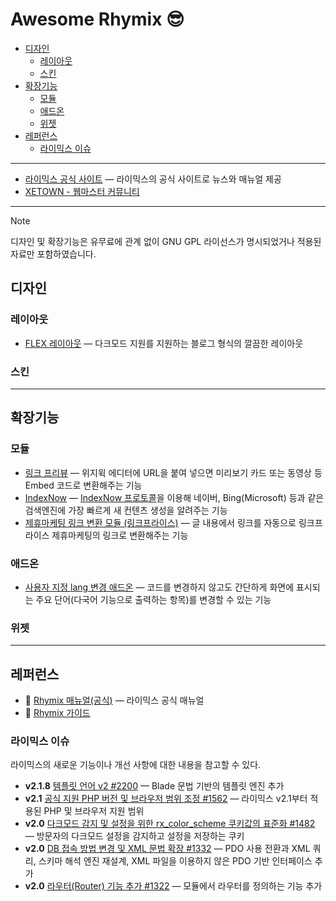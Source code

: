 # Awesome Rhymix 😎

- [디자인](#디자인)
  - [레이아웃](#레이아웃)
  - [스킨](#스킨)
- [확장기능](#확장기능)
  - [모듈](#모듈)
  - [애드온](#애드온)
  - [위젯](#위젯)
- [레퍼런스](#레퍼런스)
  - [라이믹스 이슈](#라이믹스-이슈)

---

- [라이믹스 공식 사이트](https://rhymix.org) — 라이믹스의 공식 사이트로 뉴스와 매뉴얼 제공
- [XETOWN - 웹마스터 커뮤니티](https://xetown.com)

---

<!-- PR 필수 확인 사항
!!! 디자인, 확장기능 추가는 GNU GPL 라이선스 필수 !!!
디자인, 확장기능 자료의 소개를 추가하는 변경사항은
반드시 PR 내용에 GNU GPL 라이선스 적용을 확인할 수 있는 링크 및 개발자 또는 판매자로부터 서면 확인한 내용을 첨부해야 합니다.
-->

> [!NOTE]
> 디자인 및 확장기능은 유무료에 관계 없이 GNU GPL 라이선스가 명시되었거나 적용된 자료만 포함하였습니다.

## 디자인

### 레이아웃

- [FLEX 레이아웃](https://xetown.com/download/1455172) — 다크모드 지원를 지원하는 블로그 형식의 깔끔한 레이아웃

### 스킨

---

## 확장기능

### 모듈

- [링크 프리뷰](https://xetown.com/download/1724355) — 위지윅 에디터에 URL을 붙여 넣으면 미리보기 카드 또는 동영상 등 Embed 코드로 변환해주는 기능
- [IndexNow](https://xetown.com/download/1781819) — [IndexNow 프로토콜](https://www.indexnow.org/ko_kr/index)을 이용해 네이버, Bing(Microsoft) 등과 같은 검색엔진에 가장 빠르게 새 컨텐츠 생성을 알려주는 기능
- [제휴마케팅 링크 변환 모듈 (링크프라이스)](https://xetown.com/download/1196234) — 글 내용에서 링크를 자동으로 링크프라이스 제휴마케팅의 링크로 변환해주는 기능

### 애드온

- [사용자 지정 lang 변경 애드온](https://xetown.com/download/1730001) — 코드를 변경하지 않고도 간단하게 화면에 표시되는 주요 단어(다국어 기능으로 출력하는 항목)를 변경할 수 있는 기능

### 위젯

---

## 레퍼런스

- 📖 [Rhymix 매뉴얼(공식)](https://rhymix.org/manual) — 라이믹스 공식 매뉴얼
- 📖 [Rhymix 가이드](https://rhymix-guide.github.io)

### 라이믹스 이슈

라이믹스의 새로운 기능이나 개선 사항에 대한 내용을 참고할 수 있다.

- **v2.1.8** [템플릿 언어 v2 #2200](https://github.com/rhymix/rhymix/pull/2200) — Blade 문법 기반의 템플릿 엔진 추가
- **v2.1** [공식 지원 PHP 버전 및 브라우저 범위 조정 #1562](https://github.com/rhymix/rhymix/issues/1562) — 라이믹스 v2.1부터 적용된 PHP 및 브라우저 지원 범위
- **v2.0** [다크모드 감지 및 설정을 위한 rx_color_scheme 쿠키값의 표준화 #1482](https://github.com/rhymix/rhymix/pull/1482) — 방문자의 다크모드 설정을 감지하고 설정을 저장하는 쿠키
- **v2.0** [DB 접속 방법 변경 및 XML 문법 확장 #1332](https://github.com/rhymix/rhymix/pull/1332) — PDO 사용 전환과 XML 쿼리, 스키마 해석 엔진 재설계, XML 파일을 이용하지 않은 PDO 기반 인터페이스 추가
- **v2.0** [라우터(Router) 기능 추가 #1322](https://github.com/rhymix/rhymix/pull/1322) — 모듈에서 라우터를 정의하는 기능 추가
